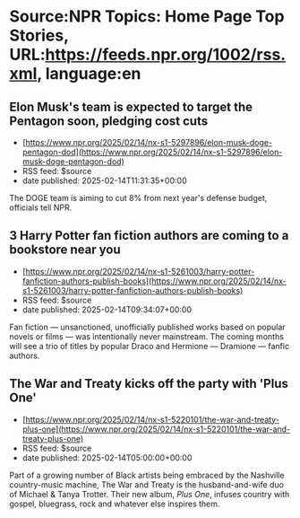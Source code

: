 # Source:NPR Topics: Home Page Top Stories, URL:https://feeds.npr.org/1002/rss.xml, language:en

## Elon Musk's team is expected to target the Pentagon soon, pledging cost cuts
 - [https://www.npr.org/2025/02/14/nx-s1-5297896/elon-musk-doge-pentagon-dod](https://www.npr.org/2025/02/14/nx-s1-5297896/elon-musk-doge-pentagon-dod)
 - RSS feed: $source
 - date published: 2025-02-14T11:31:35+00:00

The DOGE team is aiming to cut 8% from next year's defense budget, officials tell NPR.

## 3 Harry Potter fan fiction authors are coming to a bookstore near you
 - [https://www.npr.org/2025/02/14/nx-s1-5261003/harry-potter-fanfiction-authors-publish-books](https://www.npr.org/2025/02/14/nx-s1-5261003/harry-potter-fanfiction-authors-publish-books)
 - RSS feed: $source
 - date published: 2025-02-14T09:34:07+00:00

Fan fiction — unsanctioned, unofficially published works based on popular novels or films — was intentionally never mainstream. The coming months will see a trio of titles by popular Draco and Hermione — Dramione — fanfic authors.

## The War and Treaty kicks off the party with 'Plus One'
 - [https://www.npr.org/2025/02/14/nx-s1-5220101/the-war-and-treaty-plus-one](https://www.npr.org/2025/02/14/nx-s1-5220101/the-war-and-treaty-plus-one)
 - RSS feed: $source
 - date published: 2025-02-14T05:00:00+00:00

Part of a growing number of Black artists being embraced by the Nashville country-music machine, The War and Treaty is the husband-and-wife duo of Michael & Tanya Trotter. Their new album, <em>Plus One</em>, infuses country with gospel, bluegrass, rock and whatever else inspires them.

